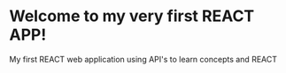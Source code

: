 # Welcome to my very first REACT APP!
My first REACT web application using API's to learn concepts and REACT
